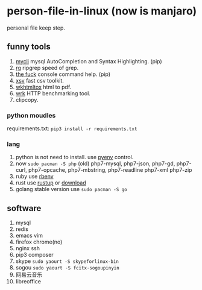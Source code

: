 # person-file-in-linux (now is manjaro)
personal file keep step.

## funny tools
1. [mycli](https://github.com/dbcli/mycli) mysql AutoCompletion and Syntax Highlighting. (pip)
1. [rg](https://github.com/BurntSushi/ripgrep) ripgrep speed of grep.
1. [the fuck](https://github.com/nvbn/thefuck) console command help. (pip)
1. [xsv](https://github.com/BurntSushi/xsv) fast csv toolkit.
1. [wkhtmltox](http://wkhtmltopdf.org/) html to pdf.
1. [wrk](https://github.com/wg/wrk) HTTP benchmarking tool.
1. clipcopy.

### python moudles
requirements.txt: `pip3 install -r requirements.txt`

### lang
1. python is not need to install. use [pyenv](https://github.com/pyenv/pyenv) control.
1. now ```sudo pacman -S php``` (old) php7-mysql, php7-json, php7-gd, php7-curl, php7-opcache, php7-mbstring, php7-readline php7-xml php7-zip
1. ruby use [rbenv](https://github.com/rbenv/rbenv)
1. rust use [rustup](https://github.com/rust-lang-nursery/rustup.rs) or [download](https://www.rust-lang.org/en-US/other-installers.html)
1. golang stable version use ```sudo pacman -S go```

## software
1. mysql
1. redis
1. emacs vim
1. firefox chrome(no)
1. nginx ssh
1. pip3 composer
1. skype ```sudo yaourt -S skypeforlinux-bin```
1. sogou ```sudo yaourt -S fcitx-sogoupinyin```
1. 网易云音乐
1. libreoffice
